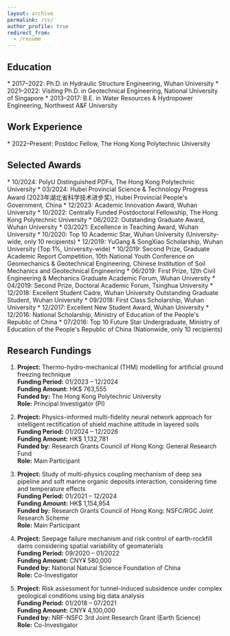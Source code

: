 ```yaml
---
layout: archive
permalink: /cv/
author_profile: true
redirect_from:
  - /resume
---
```

<h2>Education</h2>
* 2017–2022: Ph.D. in Hydraulic Structure Engineering, Wuhan University
* 2021–2022: Visiting Ph.D. in Geotechnical Engineering, National University of Singapore
* 2013–2017: B.E. in Water Resources & Hydropower Engineering, Northwest A&F University

<h2>Work Experience</h2>
* 2022–Present: Postdoc Fellow, The Hong Kong Polytechnic University
  
<h2>Selected Awards</h2>
*	10/2024: PolyU Distinguished PDFs, The Hong Kong Polytechnic University
*	03/2024: Hubei Provincial Science & Technology Progress Award (2023年湖北省科学技术进步奖), Hubei Provincial People's Government, China
*	12/2023: Academic Innovation Award, Wuhan University
*	10/2022: Centrally Funded Postdoctoral Fellowship, The Hong Kong Polytechnic University
*	06/2022: Outstanding Graduate Award, Wuhan University
*	03/2021: Excellence in Teaching Award, Wuhan University
*	10/2020: Top 10 Academic Star, Wuhan University (University-wide, only 10 recipients)
*	12/2019: YuGang & SongXiao Scholarship, Wuhan University (Top 1%, University-wide)
*	10/2019: Second Prize, Graduate Academic Report Competition, 10th National Youth Conference on Geomechanics & Geotechnical Engineering, Chinese Institution of Soil Mechanics and Geotechnical Engineering
*	06/2019: First Prize, 12th Civil Engineering & Mechanics Graduate Academic Forum, Wuhan University  
*	04/2019: Second Prize, Doctoral Academic Forum, Tsinghua University
*	12/2018: Excellent Student Cadre, Wuhan University Outstanding Graduate Student, Wuhan University
*	09/2018: First Class Scholarship, Wuhan University
*	12/2017: Excellent New Student Award, Wuhan University
*	12/2016: National Scholarship, Ministry of Education of the People's Republic of China
*	07/2016: Top 10 Future Star Undergraduate, Ministry of Education of the People's Republic of China (Nationwide, only 10 recipients)


## Research Fundings

1. **Project:** Thermo-hydro-mechanical (THM) modelling for artificial ground freezing technique  
   **Funding Period:** 01/2023 – 12/2024  
   **Funding Amount:** HK$ 763,555  
   **Funded by:** The Hong Kong Polytechnic University  
   **Role:** Principal Investigator (PI)

2. **Project:** Physics-informed multi-fidelity neural network approach for intelligent rectification of shield machine attitude in layered soils  
   **Funding Period:** 01/2024 – 12/2026  
   **Funding Amount:** HK$ 1,132,781  
   **Funded by:** Research Grants Council of Hong Kong: General Research Fund  
   **Role:** Main Participant

3. **Project:** Study of multi-physics coupling mechanism of deep sea pipeline and soft marine organic deposits interaction, considering time and temperature effects  
   **Funding Period:** 01/2021 – 12/2024  
   **Funding Amount:** HK$ 1,154,954  
   **Funded by:** Research Grants Council of Hong Kong: NSFC/RGC Joint Research Scheme  
   **Role:** Main Participant

4. **Project:** Seepage failure mechanism and risk control of earth-rockfill dams considering spatial variability of geomaterials  
   **Funding Period:** 09/2020 – 01/2022  
   **Funding Amount:** CNY¥ 580,000  
   **Funded by:** National Natural Science Foundation of China  
   **Role:** Co-Investigator

5. **Project:** Risk assessment for tunnel-induced subsidence under complex geological conditions using big data analysis  
   **Funding Period:** 01/2018 – 07/2021  
   **Funding Amount:** CNY¥ 4,100,000  
   **Funded by:** NRF-NSFC 3rd Joint Research Grant (Earth Science)  
   **Role:** Co-Investigator
